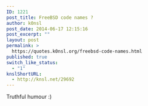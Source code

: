 ```yaml
---
ID: 1221
post_title: FreeBSD code names ?
author: k0nsl
post_date: 2014-06-17 12:15:16
post_excerpt: ""
layout: post
permalink: >
  https://quotes.k0nsl.org/freebsd-code-names.html
published: true
switch_like_status:
  - "1"
knslShortURL:
  - http://knsl.net/29692
---
```

Truthful humour :)